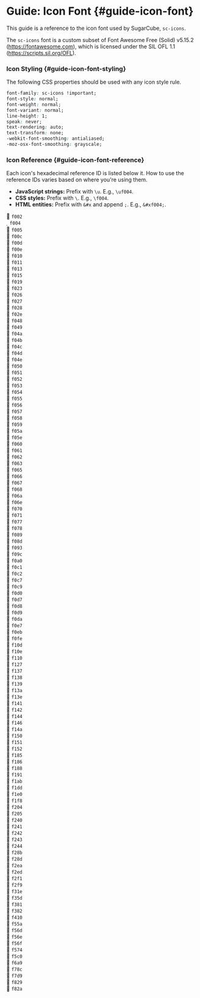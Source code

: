 <!-- ***********************************************************************************************
	Guide: Icon Font
************************************************************************************************ -->
# Guide: Icon Font {#guide-icon-font}

This guide is a reference to the icon font used by SugarCube, `sc-icons`.

The `sc-icons` font is a custom subset of Font Awesome Free (Solid) v5.15.2 (https://fontawesome.com), which is licensed under the SIL OFL 1.1 (https://scripts.sil.org/OFL).

<!-- *********************************************************************** -->

### Icon Styling {#guide-icon-font-styling}

The following CSS properties should be used with any icon style rule.

```css
font-family: sc-icons !important;
font-style: normal;
font-weight: normal;
font-variant: normal;
line-height: 1;
speak: never;
text-rendering: auto;
text-transform: none;
-webkit-font-smoothing: antialiased;
-moz-osx-font-smoothing: grayscale;
```

<!-- *********************************************************************** -->

### Icon Reference {#guide-icon-font-reference}

Each icon's hexadecimal reference ID is listed below it.  How to use the reference IDs varies based on where you're using them.

* **JavaScript strings:** Prefix with `\u`.  E.g., `\uf004`.
* **CSS styles:** Prefix with `\`.  E.g., `\f004`.
* **HTML entities:** Prefix with `&#x` and append `;`.  E.g., `&#xf004;`.

<div id="icon-font-view">
	<div>
		<span title="icon-search" aria-label="icon-search">&#xf002;</span>
		<code>f002</code>
	</div>
	<div>
		<span title="icon-heart" aria-label="icon-heart">&#xf004;</span>
		<code>f004</code>
	</div>
	<div>
		<span title="icon-star" aria-label="icon-star">&#xf005;</span>
		<code>f005</code>
	</div>
	<div>
		<span title="icon-check" aria-label="icon-check">&#xf00c;</span>
		<code>f00c</code>
	</div>
	<div>
		<span title="icon-times" aria-label="icon-times">&#xf00d;</span>
		<code>f00d</code>
	</div>
	<div>
		<span title="icon-search-plus" aria-label="icon-search-plus">&#xf00e;</span>
		<code>f00e</code>
	</div>
	<div>
		<span title="icon-search-minus" aria-label="icon-search-minus">&#xf010;</span>
		<code>f010</code>
	</div>
	<div>
		<span title="icon-power-off" aria-label="icon-power-off">&#xf011;</span>
		<code>f011</code>
	</div>
	<div>
		<span title="icon-cog" aria-label="icon-cog">&#xf013;</span>
		<code>f013</code>
	</div>
	<div>
		<span title="icon-home" aria-label="icon-home">&#xf015;</span>
		<code>f015</code>
	</div>
	<div>
		<span title="icon-download" aria-label="icon-download">&#xf019;</span>
		<code>f019</code>
	</div>
	<div>
		<span title="icon-lock" aria-label="icon-lock">&#xf023;</span>
		<code>f023</code>
	</div>
	<div>
		<span title="icon-volume-off" aria-label="icon-volume-off">&#xf026;</span>
		<code>f026</code>
	</div>
	<div>
		<span title="icon-volume-down" aria-label="icon-volume-down">&#xf027;</span>
		<code>f027</code>
	</div>
	<div>
		<span title="icon-volume-up" aria-label="icon-volume-up">&#xf028;</span>
		<code>f028</code>
	</div>
	<div>
		<span title="icon-bookmark" aria-label="icon-bookmark">&#xf02e;</span>
		<code>f02e</code>
	</div>
	<div>
		<span title="icon-step-backward" aria-label="icon-step-backward">&#xf048;</span>
		<code>f048</code>
	</div>
	<div>
		<span title="icon-fast-backward" aria-label="icon-fast-backward">&#xf049;</span>
		<code>f049</code>
	</div>
	<div>
		<span title="icon-backward" aria-label="icon-backward">&#xf04a;</span>
		<code>f04a</code>
	</div>
	<div>
		<span title="icon-play" aria-label="icon-play">&#xf04b;</span>
		<code>f04b</code>
	</div>
	<div>
		<span title="icon-pause" aria-label="icon-pause">&#xf04c;</span>
		<code>f04c</code>
	</div>
	<div>
		<span title="icon-stop" aria-label="icon-stop">&#xf04d;</span>
		<code>f04d</code>
	</div>
	<div>
		<span title="icon-forward" aria-label="icon-forward">&#xf04e;</span>
		<code>f04e</code>
	</div>
	<div>
		<span title="icon-fast-forward" aria-label="icon-fast-forward">&#xf050;</span>
		<code>f050</code>
	</div>
	<div>
		<span title="icon-step-forward" aria-label="icon-step-forward">&#xf051;</span>
		<code>f051</code>
	</div>
	<div>
		<span title="icon-eject" aria-label="icon-eject">&#xf052;</span>
		<code>f052</code>
	</div>
	<div>
		<span title="icon-chevron-left" aria-label="icon-chevron-left">&#xf053;</span>
		<code>f053</code>
	</div>
	<div>
		<span title="icon-chevron-right" aria-label="icon-chevron-right">&#xf054;</span>
		<code>f054</code>
	</div>
	<div>
		<span title="icon-plus-circle" aria-label="icon-plus-circle">&#xf055;</span>
		<code>f055</code>
	</div>
	<div>
		<span title="icon-minus-circle" aria-label="icon-minus-circle">&#xf056;</span>
		<code>f056</code>
	</div>
	<div>
		<span title="icon-times-circle" aria-label="icon-times-circle">&#xf057;</span>
		<code>f057</code>
	</div>
	<div>
		<span title="icon-check-circle" aria-label="icon-check-circle">&#xf058;</span>
		<code>f058</code>
	</div>
	<div>
		<span title="icon-question-circle" aria-label="icon-question-circle">&#xf059;</span>
		<code>f059</code>
	</div>
	<div>
		<span title="icon-info-circle" aria-label="icon-info-circle">&#xf05a;</span>
		<code>f05a</code>
	</div>
	<div>
		<span title="icon-ban" aria-label="icon-ban">&#xf05e;</span>
		<code>f05e</code>
	</div>
	<div>
		<span title="icon-arrow-left" aria-label="icon-arrow-left">&#xf060;</span>
		<code>f060</code>
	</div>
	<div>
		<span title="icon-arrow-right" aria-label="icon-arrow-right">&#xf061;</span>
		<code>f061</code>
	</div>
	<div>
		<span title="icon-arrow-up" aria-label="icon-arrow-up">&#xf062;</span>
		<code>f062</code>
	</div>
	<div>
		<span title="icon-arrow-down" aria-label="icon-arrow-down">&#xf063;</span>
		<code>f063</code>
	</div>
	<div>
		<span title="icon-expand" aria-label="icon-expand">&#xf065;</span>
		<code>f065</code>
	</div>
	<div>
		<span title="icon-compress" aria-label="icon-compress">&#xf066;</span>
		<code>f066</code>
	</div>
	<div>
		<span title="icon-plus" aria-label="icon-plus">&#xf067;</span>
		<code>f067</code>
	</div>
	<div>
		<span title="icon-minus" aria-label="icon-minus">&#xf068;</span>
		<code>f068</code>
	</div>
	<div>
		<span title="icon-exclamation-circle" aria-label="icon-exclamation-circle">&#xf06a;</span>
		<code>f06a</code>
	</div>
	<div>
		<span title="icon-eye" aria-label="icon-eye">&#xf06e;</span>
		<code>f06e</code>
	</div>
	<div>
		<span title="icon-eye-slash" aria-label="icon-eye-slash">&#xf070;</span>
		<code>f070</code>
	</div>
	<div>
		<span title="icon-exclamation-triangle" aria-label="icon-exclamation-triangle">&#xf071;</span>
		<code>f071</code>
	</div>
	<div>
		<span title="icon-chevron-up" aria-label="icon-chevron-up">&#xf077;</span>
		<code>f077</code>
	</div>
	<div>
		<span title="icon-chevron-down" aria-label="icon-chevron-down">&#xf078;</span>
		<code>f078</code>
	</div>
	<div>
		<span title="icon-star-half" aria-label="icon-star-half">&#xf089;</span>
		<code>f089</code>
	</div>
	<div>
		<span title="icon-thumbtack" aria-label="icon-thumbtack">&#xf08d;</span>
		<code>f08d</code>
	</div>
	<div>
		<span title="icon-upload" aria-label="icon-upload">&#xf093;</span>
		<code>f093</code>
	</div>
	<div>
		<span title="icon-unlock" aria-label="icon-unlock">&#xf09c;</span>
		<code>f09c</code>
	</div>
	<div>
		<span title="icon-hdd" aria-label="icon-hdd">&#xf0a0;</span>
		<code>f0a0</code>
	</div>
	<div>
		<span title="icon-link" aria-label="icon-link">&#xf0c1;</span>
		<code>f0c1</code>
	</div>
	<div>
		<span title="icon-cloud" aria-label="icon-cloud">&#xf0c2;</span>
		<code>f0c2</code>
	</div>
	<div>
		<span title="icon-save" aria-label="icon-save">&#xf0c7;</span>
		<code>f0c7</code>
	</div>
	<div>
		<span title="icon-bars" aria-label="icon-bars">&#xf0c9;</span>
		<code>f0c9</code>
	</div>
	<div>
		<span title="icon-magic" aria-label="icon-magic">&#xf0d0;</span>
		<code>f0d0</code>
	</div>
	<div>
		<span title="icon-caret-down" aria-label="icon-caret-down">&#xf0d7;</span>
		<code>f0d7</code>
	</div>
	<div>
		<span title="icon-caret-up" aria-label="icon-caret-up">&#xf0d8;</span>
		<code>f0d8</code>
	</div>
	<div>
		<span title="icon-caret-left" aria-label="icon-caret-left">&#xf0d9;</span>
		<code>f0d9</code>
	</div>
	<div>
		<span title="icon-caret-right" aria-label="icon-caret-right">&#xf0da;</span>
		<code>f0da</code>
	</div>
	<div>
		<span title="icon-bolt" aria-label="icon-bolt">&#xf0e7;</span>
		<code>f0e7</code>
	</div>
	<div>
		<span title="icon-lightbulb" aria-label="icon-lightbulb">&#xf0eb;</span>
		<code>f0eb</code>
	</div>
	<div>
		<span title="icon-plus-square" aria-label="icon-plus-square">&#xf0fe;</span>
		<code>f0fe</code>
	</div>
	<div>
		<span title="icon-quote-left" aria-label="icon-quote-left">&#xf10d;</span>
		<code>f10d</code>
	</div>
	<div>
		<span title="icon-quote-right" aria-label="icon-quote-right">&#xf10e;</span>
		<code>f10e</code>
	</div>
	<div>
		<span title="icon-spinner" aria-label="icon-spinner">&#xf110;</span>
		<code>f110</code>
	</div>
	<div>
		<span title="icon-unlink" aria-label="icon-unlink">&#xf127;</span>
		<code>f127</code>
	</div>
	<div>
		<span title="icon-chevron-circle-left" aria-label="icon-chevron-circle-left">&#xf137;</span>
		<code>f137</code>
	</div>
	<div>
		<span title="icon-chevron-circle-right" aria-label="icon-chevron-circle-right">&#xf138;</span>
		<code>f138</code>
	</div>
	<div>
		<span title="icon-chevron-circle-up" aria-label="icon-chevron-circle-up">&#xf139;</span>
		<code>f139</code>
	</div>
	<div>
		<span title="icon-chevron-circle-down" aria-label="icon-chevron-circle-down">&#xf13a;</span>
		<code>f13a</code>
	</div>
	<div>
		<span title="icon-unlock-alt" aria-label="icon-unlock-alt">&#xf13e;</span>
		<code>f13e</code>
	</div>
	<div>
		<span title="icon-ellipsis-h" aria-label="icon-ellipsis-h">&#xf141;</span>
		<code>f141</code>
	</div>
	<div>
		<span title="icon-ellipsis-v" aria-label="icon-ellipsis-v">&#xf142;</span>
		<code>f142</code>
	</div>
	<div>
		<span title="icon-play-circle" aria-label="icon-play-circle">&#xf144;</span>
		<code>f144</code>
	</div>
	<div>
		<span title="icon-minus-square" aria-label="icon-minus-square">&#xf146;</span>
		<code>f146</code>
	</div>
	<div>
		<span title="icon-check-square" aria-label="icon-check-square">&#xf14a;</span>
		<code>f14a</code>
	</div>
	<div>
		<span title="icon-caret-square-down" aria-label="icon-caret-square-down">&#xf150;</span>
		<code>f150</code>
	</div>
	<div>
		<span title="icon-caret-square-up" aria-label="icon-caret-square-up">&#xf151;</span>
		<code>f151</code>
	</div>
	<div>
		<span title="icon-caret-square-right" aria-label="icon-caret-square-right">&#xf152;</span>
		<code>f152</code>
	</div>
	<div>
		<span title="icon-sun" aria-label="icon-sun">&#xf185;</span>
		<code>f185</code>
	</div>
	<div>
		<span title="icon-moon" aria-label="icon-moon">&#xf186;</span>
		<code>f186</code>
	</div>
	<div>
		<span title="icon-bug" aria-label="icon-bug">&#xf188;</span>
		<code>f188</code>
	</div>
	<div>
		<span title="icon-caret-square-left" aria-label="icon-caret-square-left">&#xf191;</span>
		<code>f191</code>
	</div>
	<div>
		<span title="icon-language" aria-label="icon-language">&#xf1ab;</span>
		<code>f1ab</code>
	</div>
	<div>
		<span title="icon-paragraph" aria-label="icon-paragraph">&#xf1dd;</span>
		<code>f1dd</code>
	</div>
	<div>
		<span title="icon-share-alt" aria-label="icon-share-alt">&#xf1e0;</span>
		<code>f1e0</code>
	</div>
	<div>
		<span title="icon-trash" aria-label="icon-trash">&#xf1f8;</span>
		<code>f1f8</code>
	</div>
	<div>
		<span title="icon-toggle-off" aria-label="icon-toggle-off">&#xf204;</span>
		<code>f204</code>
	</div>
	<div>
		<span title="icon-toggle-on" aria-label="icon-toggle-on">&#xf205;</span>
		<code>f205</code>
	</div>
	<div>
		<span title="icon-battery-full" aria-label="icon-battery-full">&#xf240;</span>
		<code>f240</code>
	</div>
	<div>
		<span title="icon-battery-three-quarters" aria-label="icon-battery-three-quarters">&#xf241;</span>
		<code>f241</code>
	</div>
	<div>
		<span title="icon-battery-half" aria-label="icon-battery-half">&#xf242;</span>
		<code>f242</code>
	</div>
	<div>
		<span title="icon-battery-quarter" aria-label="icon-battery-quarter">&#xf243;</span>
		<code>f243</code>
	</div>
	<div>
		<span title="icon-battery-empty" aria-label="icon-battery-empty">&#xf244;</span>
		<code>f244</code>
	</div>
	<div>
		<span title="icon-pause-circle" aria-label="icon-pause-circle">&#xf28b;</span>
		<code>f28b</code>
	</div>
	<div>
		<span title="icon-stop-circle" aria-label="icon-stop-circle">&#xf28d;</span>
		<code>f28d</code>
	</div>
	<div>
		<span title="icon-undo-alt" aria-label="icon-undo-alt">&#xf2ea;</span>
		<code>f2ea</code>
	</div>
	<div>
		<span title="icon-trash-alt" aria-label="icon-trash-alt">&#xf2ed;</span>
		<code>f2ed</code>
	</div>
	<div>
		<span title="icon-sync-alt" aria-label="icon-sync-alt">&#xf2f1;</span>
		<code>f2f1</code>
	</div>
	<div>
		<span title="icon-redo-alt" aria-label="icon-redo-alt">&#xf2f9;</span>
		<code>f2f9</code>
	</div>
	<div>
		<span title="icon-expand-arrows-alt" aria-label="icon-expand-arrows-alt">&#xf31e;</span>
		<code>f31e</code>
	</div>
	<div>
		<span title="icon-external-link-alt" aria-label="icon-external-link-alt">&#xf35d;</span>
		<code>f35d</code>
	</div>
	<div>
		<span title="icon-cloud-download-alt" aria-label="icon-cloud-download-alt">&#xf381;</span>
		<code>f381</code>
	</div>
	<div>
		<span title="icon-cloud-upload-alt" aria-label="icon-cloud-upload-alt">&#xf382;</span>
		<code>f382</code>
	</div>
	<div>
		<span title="icon-window-close" aria-label="icon-window-close">&#xf410;</span>
		<code>f410</code>
	</div>
	<div>
		<span title="icon-backspace" aria-label="icon-backspace">&#xf55a;</span>
		<code>f55a</code>
	</div>
	<div>
		<span title="icon-file-download" aria-label="icon-file-download">&#xf56d;</span>
		<code>f56d</code>
	</div>
	<div>
		<span title="icon-file-export" aria-label="icon-file-export">&#xf56e;</span>
		<code>f56e</code>
	</div>
	<div>
		<span title="icon-file-import" aria-label="icon-file-import">&#xf56f;</span>
		<code>f56f</code>
	</div>
	<div>
		<span title="icon-file-upload" aria-label="icon-file-upload">&#xf574;</span>
		<code>f574</code>
	</div>
	<div>
		<span title="icon-star-half-alt" aria-label="icon-star-half-alt">&#xf5c0;</span>
		<code>f5c0</code>
	</div>
	<div>
		<span title="icon-volume-mute" aria-label="icon-volume-mute">&#xf6a9;</span>
		<code>f6a9</code>
	</div>
	<div>
		<span title="icon-compress-arrows-alt" aria-label="icon-compress-arrows-alt">&#xf78c;</span>
		<code>f78c</code>
	</div>
	<div>
		<span title="icon-tools" aria-label="icon-tools">&#xf7d9;</span>
		<code>f7d9</code>
	</div>
	<div>
		<span title="icon-trash-restore" aria-label="icon-trash-restore">&#xf829;</span>
		<code>f829</code>
	</div>
	<div>
		<span title="icon-trash-restore-alt" aria-label="icon-trash-restore-alt">&#xf82a;</span>
		<code>f82a</code>
	</div>
</div>
